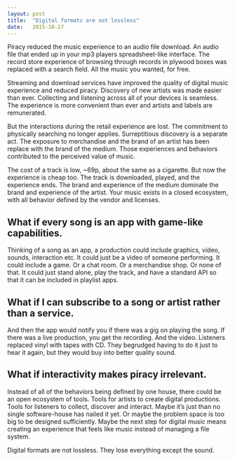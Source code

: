 ```yaml
---
layout: post
title:  "Digital formats are not lossless"
date:   2015-10-27
---
```

Piracy reduced the music experience to an audio file download.
An audio file that ended up in your mp3 players spreadsheet-like interface.
The record store experience of browsing through records in plywood boxes was replaced with a search field.
All the music you wanted, for free.

Streaming and download services have improved the quality of digital music experience and reduced piracy.
Discovery of new artists was made easier than ever.
Collecting and listening across all of your devices is seamless.
The experience is more convenient than ever and artists and labels are remunerated.

But the interactions during the retail experience are lost.
The commitment to physically searching no longer applies.
Surreptitious discovery is a separate act.
The exposure to merchandise and the brand of an artist has been replace with the brand of the medium.
Those experiences and behaviors contributed to the perceived value of music.

The cost of a track is low, ~69p, about the same as a cigarette.
But now the experience is cheap too.
The track is downloaded, played, and the experience ends.
The brand and experience of the medium dominate the brand and experience of the artist.
Your music exists in a closed ecosystem, with all behavior defined by the vendor and licenses.

## What if every song is an app with game-like capabilities.

Thinking of a song as an app, a production could include graphics, video, sounds, interaction etc.
It could just be a video of someone performing.
It could include a game.
Or a chat room.
Or a merchandise shop.
Or none of that.
It could just stand alone, play the track, and have a standard API so that it can be included in playlist apps.


## What if I can subscribe to a song or artist rather than a service.

And then the app would notify you if there was a gig on playing the song.
If there was a live production, you get the recording. And the video.
Listeners replaced vinyl with tapes with CD. They begrudged having to do it just to hear it again, but they would buy into better quality sound.

## What if interactivity makes piracy irrelevant.

Instead of all of the behaviors being defined by one house, there could be an open ecosystem of tools. Tools for artists to create digital productions. Tools for listeners to collect, discover and interact.
Maybe it’s just than no single software-house has nailed it yet.
Or maybe the problem space is too big to be designed sufficiently.
Maybe the next step for digital music means creating an experience that feels like music instead of managing a file system.

Digital formats are not lossless.
They lose everything except the sound.
